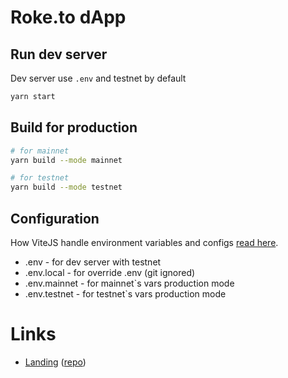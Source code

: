 # Roke.to dApp

## Run dev server

Dev server use `.env` and testnet by default

```bash
yarn start
```

## Build for production

```bash
# for mainnet
yarn build --mode mainnet

# for testnet
yarn build --mode testnet
```

## Configuration

How ViteJS handle environment variables and configs [read here](https://vitejs.dev/guide/env-and-mode.html).

- .env - for dev server with testnet
- .env.local - for override .env (git ignored)
- .env.mainnet - for mainnet`s vars production mode
- .env.testnet - for testnet`s vars production mode

# Links

- [Landing](https://www.roke.to/) ([repo](https://github.com/roke-to/roke.to))
